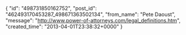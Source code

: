 {
   "id": "498731850162752",
   "post_id": "462493170453287_498671363502134",
   "from_name": "Pete Daoust",
   "message": "http://www.power-of-attorneys.com/legal_definitions.htm",
   "created_time": "2013-04-01T23:38:32+0000"
 }
